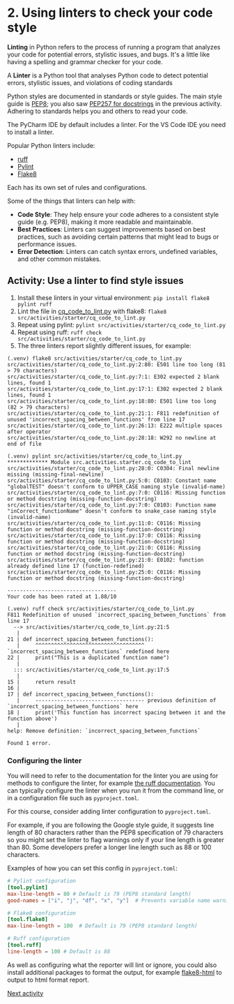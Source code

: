 # 2. Using linters to check your code style

**Linting** in Python refers to the process of running a program that analyzes your code for potential errors, stylistic
issues, and bugs. It's a little like having a spelling and grammar checker for your code.

A **Linter** is a Python tool that analyses Python code to detect potential errors, stylistic issues, and violations of
coding standards

Python styles are documented in standards or style guides. The main style guide
is [PEP8](https://peps.python.org/pep-0008/); you also saw [PEP257 for docstrings](https://peps.python.org/pep-0257/) in
the previous activity. Adhering to standards helps you and others to read your code.

The PyCharm IDE by default includes a linter. For the VS Code IDE you need to install a linter.

Popular Python linters include:

- [ruff](https://pypi.org/project/ruff/)
- [Pylint](https://pypi.org/project/pylint/)
- [Flake8](https://pypi.org/project/flake8/)

Each has its own set of rules and configurations.

Some of the things that linters can help with:

- **Code Style**: They help ensure your code adheres to a consistent style guide (e.g. PEP8), making it more readable
  and maintainable.
- **Best Practices**: Linters can suggest improvements based on best practices, such as avoiding certain patterns that
  might lead to bugs or performance issues.
- **Error Detection**: Linters can catch syntax errors, undefined variables, and other common mistakes.


## Activity: Use a linter to find style issues

1. Install these linters in your virtual environment: `pip install flake8 pylint ruff`
2. Lint the file in [cq_code_to_lint.py](../../src/activities/starter/cq_code_to_lint.py) with flake8:
   `flake8 src/activities/starter/cq_code_to_lint.py`
3. Repeat using pylint: `pylint src/activities/starter/cq_code_to_lint.py`
4. Repeat using ruff: `ruff check src/activities/starter/cq_code_to_lint.py`
5. The three linters report slightly different issues, for example:

```text
(.venv) flake8 src/activities/starter/cq_code_to_lint.py
src/activities/starter/cq_code_to_lint.py:2:80: E501 line too long (81 > 79 characters)
src/activities/starter/cq_code_to_lint.py:7:1: E302 expected 2 blank lines, found 1
src/activities/starter/cq_code_to_lint.py:17:1: E302 expected 2 blank lines, found 1
src/activities/starter/cq_code_to_lint.py:18:80: E501 line too long (82 > 79 characters)
src/activities/starter/cq_code_to_lint.py:21:1: F811 redefinition of unused 'incorrect_spacing_between_functions' from line 17
src/activities/starter/cq_code_to_lint.py:26:13: E222 multiple spaces after operator
src/activities/starter/cq_code_to_lint.py:28:18: W292 no newline at end of file

(.venv) pylint src/activities/starter/cq_code_to_lint.py
************* Module src.activities.starter.cq_code_to_lint
src/activities/starter/cq_code_to_lint.py:28:0: C0304: Final newline missing (missing-final-newline)
src/activities/starter/cq_code_to_lint.py:5:0: C0103: Constant name "globalTEST" doesn't conform to UPPER_CASE naming style (invalid-name)
src/activities/starter/cq_code_to_lint.py:7:0: C0116: Missing function or method docstring (missing-function-docstring)
src/activities/starter/cq_code_to_lint.py:7:0: C0103: Function name "inCorrect_functionName" doesn't conform to snake_case naming style (invalid-name)
src/activities/starter/cq_code_to_lint.py:11:0: C0116: Missing function or method docstring (missing-function-docstring)
src/activities/starter/cq_code_to_lint.py:17:0: C0116: Missing function or method docstring (missing-function-docstring)
src/activities/starter/cq_code_to_lint.py:21:0: C0116: Missing function or method docstring (missing-function-docstring)
src/activities/starter/cq_code_to_lint.py:21:0: E0102: function already defined line 17 (function-redefined)
src/activities/starter/cq_code_to_lint.py:25:0: C0116: Missing function or method docstring (missing-function-docstring)

-----------------------------------
Your code has been rated at 1.88/10

(.venv) ruff check src/activities/starter/cq_code_to_lint.py 
F811 Redefinition of unused `incorrect_spacing_between_functions` from line 17
  --> src/activities/starter/cq_code_to_lint.py:21:5
   |
21 | def incorrect_spacing_between_functions():
   |     ^^^^^^^^^^^^^^^^^^^^^^^^^^^^^^^^^^^ `incorrect_spacing_between_functions` redefined here
22 |     print("This is a duplicated function name")
   |
  ::: src/activities/starter/cq_code_to_lint.py:17:5
   |
15 |     return result
16 |
17 | def incorrect_spacing_between_functions():
   |     ----------------------------------- previous definition of `incorrect_spacing_between_functions` here
18 |     print('This function has incorrect spacing between it and the function above')
   |
help: Remove definition: `incorrect_spacing_between_functions`

Found 1 error.
```

### Configuring the linter

You will need to refer to the documentation for the linter you are using for methods to configure the linter, for
example [the ruff documentation](https://docs.astral.sh/ruff/configuration/). You can typically configure the linter
when you run it from the command line, or in a configuration file such as `pyproject.toml`.

For this course, consider adding linter configuration to `pyproject.toml`.

For example, if you are following the Google style guide, it suggests line length of 80 characters rather than the PEP8
specification of 79 characters so you might set the linter to flag warnings only if your line length is greater than 80.
Some developers prefer a longer line length such as 88 or 100 characters.

Examples of how you can set this config in `pyproject.toml`:

```toml
# Pylint configuration
[tool.pylint]
max-line-length = 80 # Default is 79 (PEP8 standard length)
good-names = ["i", "j", "df", "x", "y"]  # Prevents variable name warnings for these common names that don't meet PEP8

# Flake8 configuration
[tool.flake8]
max-line-length = 100  # Default is 79 (PEP8 standard length)

# Ruff configuration
[tool.ruff]
line-length = 100 # Default is 88
```

As well as configuring what the reporter will lint or ignore, you could also install additional packages to format the
output, for example [flake8-html](https://pypi.org/project/flake8-html/) to output to html format report.


[Next activity](3-03-formatter.md)